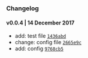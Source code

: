 ### Changelog

#### v0.0.4 | 14 December 2017
- add: test file [`1436abd`](https://github.com/xiguaxigua/vscode-vue-style-beautify/commit/1436abd3b72be65f8e5fd7e2d7b019a1d4419aed)
- change: config file [`2665e9c`](https://github.com/xiguaxigua/vscode-vue-style-beautify/commit/2665e9c2be82dddfc3909687fb9559d31c3f563a)
- add: config [`9768cb5`](https://github.com/xiguaxigua/vscode-vue-style-beautify/commit/9768cb5e585d431113d80bb65cd0561c72820912)

